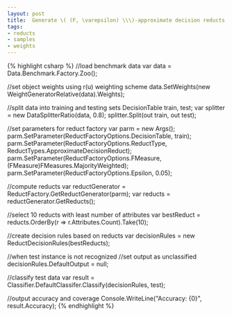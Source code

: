 ```yaml
---
layout: post
title:  Generate \( (F, \varepsilon) \\\)-approximate decision reducts using reduct factory
tags: 
- reducts
- samples
- weights
---
```

{% highlight csharp %}
//load benchmark data
var data = Data.Benchmark.Factory.Zoo();

//set object weights using r(u) weighting scheme
data.SetWeights(new WeightGeneratorRelative(data).Weights);

//split data into training and testing sets
DecisionTable train, test;
var splitter = new DataSplitterRatio(data, 0.8);
splitter.Split(out train, out test);

//set parameters for reduct factory
var parm = new Args();
parm.SetParameter(ReductFactoryOptions.DecisionTable, train);
parm.SetParameter(ReductFactoryOptions.ReductType, ReductTypes.ApproximateDecisionReduct);
parm.SetParameter(ReductFactoryOptions.FMeasure, (FMeasure)FMeasures.MajorityWeighted);
parm.SetParameter(ReductFactoryOptions.Epsilon, 0.05);

//compute reducts
var reductGenerator = ReductFactory.GetReductGenerator(parm);
var reducts = reductGenerator.GetReducts();

//select 10 reducts with least number of attributes
var bestReduct = reducts.OrderBy(r => r.Attributes.Count).Take(10);

//create decision rules based on reducts
var decisionRules = new ReductDecisionRules(bestReducts);

//when test instance is not recognized
//set output as unclassified
decisionRules.DefaultOutput = null;

//classify test data
var result = Classifier.DefaultClassifer.Classify(decisionRules, test);

//output accuracy and coverage
Console.WriteLine("Accuracy: {0}", result.Accuracy);
{% endhighlight %}
